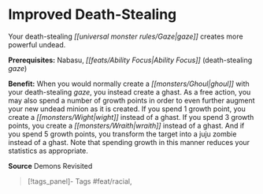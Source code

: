 ﻿---
cssclass: [feats]

---
# Improved Death-Stealing

Your death-stealing _[[universal monster rules/Gaze|gaze]]_ creates more powerful undead.

**Prerequisites:** Nabasu, _[[feats/Ability Focus|Ability Focus]]_ (death-stealing _gaze_)

**Benefit:** When you would normally create a _[[monsters/Ghoul|ghoul]]_ with your death-stealing _gaze_, you instead create a ghast. As a free action, you may also spend a number of growth points in order to even further augment your new undead minion as it is created. If you spend 1 growth point, you create a _[[monsters/Wight|wight]]_ instead of a ghast. If you spend 3 growth points, you create a _[[monsters/Wraith|wraith]]_ instead of a ghast. And if you spend 5 growth points, you transform the target into a juju zombie instead of a ghast. Note that spending growth in this manner reduces your statistics as appropriate.

**Source** Demons Revisited
>[!tags_panel]- Tags
> #feat/racial, 